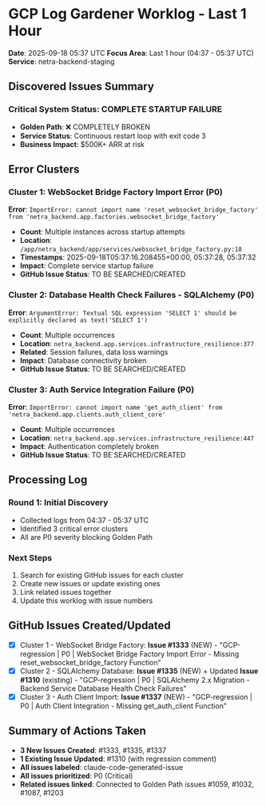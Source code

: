# GCP Log Gardener Worklog - Last 1 Hour
**Date**: 2025-09-18 05:37 UTC
**Focus Area**: Last 1 hour (04:37 - 05:37 UTC)
**Service**: netra-backend-staging

## Discovered Issues Summary

### Critical System Status: COMPLETE STARTUP FAILURE
- **Golden Path**: ❌ COMPLETELY BROKEN
- **Service Status**: Continuous restart loop with exit code 3
- **Business Impact**: $500K+ ARR at risk

## Error Clusters

### Cluster 1: WebSocket Bridge Factory Import Error (P0)
**Error**: `ImportError: cannot import name 'reset_websocket_bridge_factory' from 'netra_backend.app.factories.websocket_bridge_factory'`
- **Count**: Multiple instances across startup attempts
- **Location**: `/app/netra_backend/app/services/websocket_bridge_factory.py:18`
- **Timestamps**: 2025-09-18T05:37:16.208455+00:00, 05:37:28, 05:37:32
- **Impact**: Complete service startup failure
- **GitHub Issue Status**: TO BE SEARCHED/CREATED

### Cluster 2: Database Health Check Failures - SQLAlchemy (P0)
**Error**: `ArgumentError: Textual SQL expression 'SELECT 1' should be explicitly declared as text('SELECT 1')`
- **Count**: Multiple occurrences
- **Location**: `netra_backend.app.services.infrastructure_resilience:377`
- **Related**: Session failures, data loss warnings
- **Impact**: Database connectivity broken
- **GitHub Issue Status**: TO BE SEARCHED/CREATED

### Cluster 3: Auth Service Integration Failure (P0)
**Error**: `ImportError: cannot import name 'get_auth_client' from 'netra_backend.app.clients.auth_client_core'`
- **Count**: Multiple occurrences
- **Location**: `netra_backend.app.services.infrastructure_resilience:447`
- **Impact**: Authentication completely broken
- **GitHub Issue Status**: TO BE SEARCHED/CREATED

## Processing Log

### Round 1: Initial Discovery
- Collected logs from 04:37 - 05:37 UTC
- Identified 3 critical error clusters
- All are P0 severity blocking Golden Path

### Next Steps
1. Search for existing GitHub issues for each cluster
2. Create new issues or update existing ones
3. Link related issues together
4. Update this worklog with issue numbers

## GitHub Issues Created/Updated
- [x] Cluster 1 - WebSocket Bridge Factory: **Issue #1333** (NEW) - "GCP-regression | P0 | WebSocket Bridge Factory Import Error - Missing reset_websocket_bridge_factory Function"
- [x] Cluster 2 - SQLAlchemy Database: **Issue #1335** (NEW) + Updated **Issue #1310** (existing) - "GCP-regression | P0 | SQLAlchemy 2.x Migration - Backend Service Database Health Check Failures"
- [x] Cluster 3 - Auth Client Import: **Issue #1337** (NEW) - "GCP-regression | P0 | Auth Client Integration - Missing get_auth_client Function"

## Summary of Actions Taken
- **3 New Issues Created**: #1333, #1335, #1337
- **1 Existing Issue Updated**: #1310 (with regression comment)
- **All issues labeled**: claude-code-generated-issue
- **All issues prioritized**: P0 (Critical)
- **Related issues linked**: Connected to Golden Path issues #1059, #1032, #1087, #1203